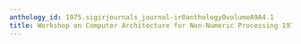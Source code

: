 ```yaml
---
anthology_id: 1975.sigirjournals_journal-ir0anthology0volumeA9A4.1
title: Workshop on Computer Architecture for Non-Numeric Processing 1974 - Abstracts
---
```

